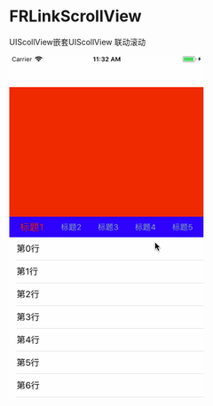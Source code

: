 # FRLinkScrollView
UIScollView嵌套UIScollView 联动滚动

![](https://github.com/fanrongQu/FRLinkScrollView/blob/master/FRLinkScrollView.gif) 
